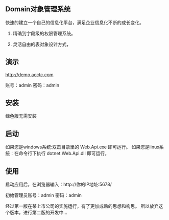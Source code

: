 ## Domain对象管理系统
快速的建立一个自己的信息化平台，满足企业信息化不断的成长变化。
1. 精确到字段级的权限管理系统。

2. 灵活自由的表对象设计方式，

## 演示
http://demo.acctc.com

账号：admin 密码：admin 

## 安装
绿色版无需安装 

## 启动
如果您是windows系统:双击目录里的 Web.Api.exe 即可运行。 
如果您是linux系统：在命令行下执行 dotnet Web.Api.dll 即可运行。

## 使用

启动应用后，在浏览器输入：http://你的IP地址:5678/ 

初始管理员账号：admin 密码：admin 

经过第一版在某上市公司的实施运行，有了更加成熟的思想和构思。
所以放弃这个版本，进行第二版的开发中...
